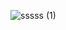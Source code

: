![sssss (1)](https://user-images.githubusercontent.com/98962050/157185162-b213472d-eba2-44a6-9895-6035e331dc3a.jpg)

